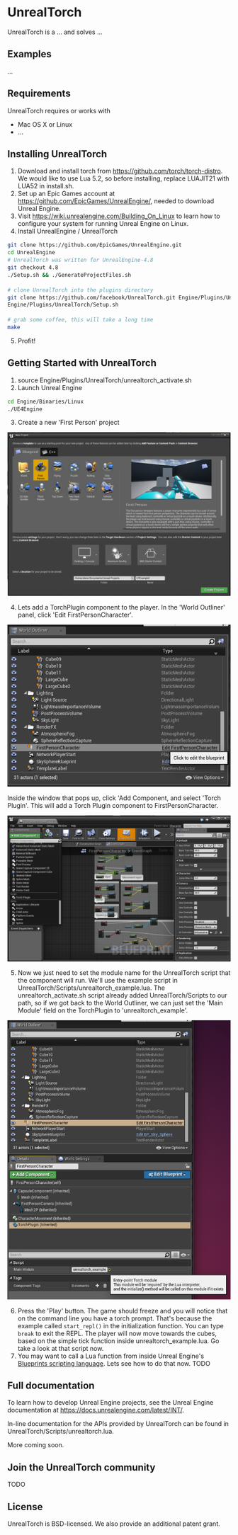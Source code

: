 
# UnrealTorch
UnrealTorch is a ... and solves ...

## Examples
...

## Requirements
UnrealTorch requires or works with
* Mac OS X or Linux
* ...


## Installing UnrealTorch
1. Download and install torch from https://github.com/torch/torch-distro. We would like to use Lua 5.2, so before installing, replace LUAJIT21 with LUA52 in install<span></span>.sh.
2. Set up an Epic Games account at https://github.com/EpicGames/UnrealEngine/, needed to download Unreal Engine.
3. Visit https://wiki.unrealengine.com/Building_On_Linux to learn how to configure your system for running Unreal Engine on Linux.
4. Install UnrealEngine / UnrealTorch

```bash
git clone https://github.com/EpicGames/UnrealEngine.git
cd UnrealEngine
# UnrealTorch was written for UnrealEngine-4.8
git checkout 4.8
./Setup.sh && ./GenerateProjectFiles.sh

# clone UnrealTorch into the plugins directory
git clone https://github.com/facebook/UnrealTorch.git Engine/Plugins/UnrealTorch
Engine/Plugins/UnrealTorch/Setup.sh

# grab some coffee, this will take a long time
make
```

5. Profit!

## Getting Started with UnrealTorch

1. source Engine/Plugins/UnrealTorch/unrealtorch\_activate.sh
2. Launch Unreal Engine
```bash
cd Engine/Binaries/Linux
./UE4Engine
```
3. Create a new 'First Person' project

![Create a 'First Person' Project](Resources/Screenshots/ut_setup.png)

4. Lets add a TorchPlugin component to the player. In the 'World Outliner' panel, click 'Edit FirstPersonCharacter'.

![Edit FirstPersonCharacter](Resources/Screenshots/ut_select_fpc.png)

Inside the window that pops up, click 'Add Component, and select 'Torch Plugin'. This will add a Torch Plugin component to FirstPersonCharacter.

![Add a Torch Plugin Component](Resources/Screenshots/fpc.png)

5. Now we just need to set the module name for the UnrealTorch script that the component will run. We'll use the example script in UnrealTorch/Scripts/unrealtorch\_example.lua. The unrealtorch\_activate.sh script already added UnrealTorch/Scripts to our path, so if we got back to the World Outliner, we can just set the 'Main Module' field on the TorchPlugin to 'unrealtorch\_example'.

![Set the 'Main Module' field to unrealtorch\_example](Resources/Screenshots/torchplugin_module.png)

6. Press the 'Play' button. The game should freeze and you will notice that on the command line you have a torch prompt. That's because the example called `start_repl()` in the initialization function. You can type `break` to exit the REPL. The player will now move towards the cubes, based on the simple tick function inside unrealtorch\_example.lua. Go take a look at that script now.
7. You may want to call a Lua function from inside Unreal Engine's [Blueprints scripting language](https://docs.unrealengine.com/latest/INT/Engine/Blueprints/index.html). Lets see how to do that now.
TODO

## Full documentation
To learn how to develop Unreal Engine projects, see the Unreal Engine documentation at https://docs.unrealengine.com/latest/INT/.

In-line documentation for the APIs provided by UnrealTorch can be found in UnrealTorch/Scripts/unrealtorch.lua.

More coming soon.

## Join the UnrealTorch community
TODO

## License
UnrealTorch is BSD-licensed. We also provide an additional patent grant.

